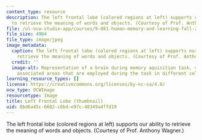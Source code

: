 ```yaml
---
content_type: resource
description: The left frontal lobe (colored regions at left) supports our ability
  to retrieve the meaning of words and objects. (Courtesy of Prof. Anthony Wagner.)
file: /ol-ocw-studio-app/courses/9-081-human-memory-and-learning-fall-2002/8bd6a45c6682c6bde97c48349a4ffd19_9-081f02-th.jpg
file_size: 4984
file_type: image/jpeg
image_metadata:
  caption: The left frontal lobe (colored regions at left) supports our ability to
    retrieve the meaning of words and objects. (Courtesy of Prof. Anthony Wagner.)
  credit: ''
  image-alt: Representation of a brain during memory aquisition task, showing the
    associated areas that are employed during the task in different colors.
learning_resource_types: []
license: https://creativecommons.org/licenses/by-nc-sa/4.0/
ocw_type: OCWImage
resourcetype: Image
title: Left Frontal Lobe (thumbnail)
uid: 8bd6a45c-6682-c6bd-e97c-48349a4ffd19
---
```

The left frontal lobe (colored regions at left) supports our ability to retrieve the meaning of words and objects. (Courtesy of Prof. Anthony Wagner.)